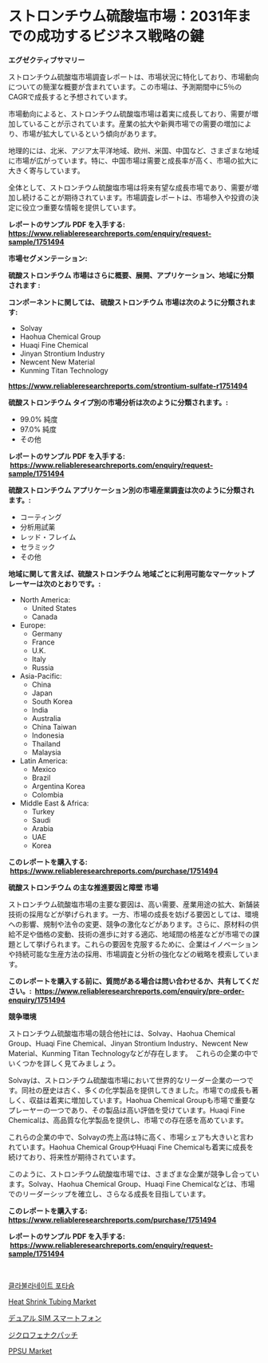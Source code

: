 <p><h1>ストロンチウム硫酸塩市場：2031年までの成功するビジネス戦略の鍵</h1></p><p><strong>エグゼクティブサマリー</strong></p>
<p><p>ストロンチウム硫酸塩市場調査レポートは、市場状況に特化しており、市場動向についての簡潔な概要が含まれています。この市場は、予測期間中に5％のCAGRで成長すると予想されています。</p><p>市場動向によると、ストロンチウム硫酸塩市場は着実に成長しており、需要が増加していることが示されています。産業の拡大や新興市場での需要の増加により、市場が拡大しているという傾向があります。</p><p>地理的には、北米、アジア太平洋地域、欧州、米国、中国など、さまざまな地域に市場が広がっています。特に、中国市場は需要と成長率が高く、市場の拡大に大きく寄与しています。</p><p>全体として、ストロンチウム硫酸塩市場は将来有望な成長市場であり、需要が増加し続けることが期待されています。市場調査レポートは、市場参入や投資の決定に役立つ重要な情報を提供しています。</p></p>
<p><strong>レポートのサンプル PDF を入手する: <a href="https://www.reliableresearchreports.com/enquiry/request-sample/1751494">https://www.reliableresearchreports.com/enquiry/request-sample/1751494</a></strong></p>
<p><strong>市場セグメンテーション:</strong></p>
<p><strong> 硫酸ストロンチウム 市場はさらに概要、展開、アプリケーション、地域に分類されます :</strong></p>
<p><strong>コンポーネントに関しては、 硫酸ストロンチウム 市場は次のように分類されます: &nbsp;</strong></p>
<p><ul><li>Solvay</li><li>Haohua Chemical Group</li><li>Huaqi Fine Chemical</li><li>Jinyan Strontium Industry</li><li>Newcent New Material</li><li>Kunming Titan Technology</li></ul></p>
<p><strong><a href="https://www.reliableresearchreports.com/strontium-sulfate-r1751494">https://www.reliableresearchreports.com/strontium-sulfate-r1751494</a></strong></p>
<p><strong> 硫酸ストロンチウム タイプ別の市場分析は次のように分類されます。:</strong></p>
<p><ul><li>99.0% 純度</li><li>97.0% 純度</li><li>その他</li></ul></p>
<p><strong>レポートのサンプル PDF を入手する: &nbsp;<a href="https://www.reliableresearchreports.com/enquiry/request-sample/1751494">https://www.reliableresearchreports.com/enquiry/request-sample/1751494</a></strong></p>
<p><strong> 硫酸ストロンチウム アプリケーション別の市場産業調査は次のように分類されます。:</strong></p>
<p><ul><li>コーティング</li><li>分析用試薬</li><li>レッド・フレイム</li><li>セラミック</li><li>その他</li></ul></p>
<p><strong>地域に関して言えば、硫酸ストロンチウム 地域ごとに利用可能なマーケットプレーヤーは次のとおりです。:</strong></p>
<p><ul>
    <li>
        North America:
        <ul>
            <li>United States</li>
            <li>Canada</li>
        </ul>
    </li>
    <li>
        Europe:
        <ul>
            <li>Germany</li>
            <li>France</li>
            <li>U.K.</li>
            <li>Italy</li>
            <li>Russia</li>
        </ul>
    </li>
    <li>
        Asia-Pacific:
        <ul>
            <li>China</li>
            <li>Japan</li>
            <li>South Korea</li>
            <li>India</li>
            <li>Australia</li>
            <li>China Taiwan</li>
            <li>Indonesia</li>
            <li>Thailand</li>
            <li>Malaysia</li>
        </ul>
    </li>
    <li>
        Latin America:
        <ul>
            <li>Mexico</li>
            <li>Brazil</li>
            <li>Argentina Korea</li>
            <li>Colombia</li>
        </ul>
    </li>
    <li>
        Middle East & Africa:
        <ul>
            <li>Turkey</li>
            <li>Saudi</li>
            <li>Arabia</li>
            <li>UAE</li>
            <li>Korea</li>
        </ul>
    </li>
    </ul></p>
<p><strong>このレポートを購入する: &nbsp;<a href="https://www.reliableresearchreports.com/purchase/1751494">https://www.reliableresearchreports.com/purchase/1751494</a></strong></p>
<p><strong>硫酸ストロンチウム の主な推進要因と障壁 市場</strong></p>
<p><p>ストロンチウム硫酸塩市場の主要な要因は、高い需要、産業用途の拡大、新舗装技術の採用などが挙げられます。一方、市場の成長を妨げる要因としては、環境への影響、規制や法令の変更、競争の激化などがあります。さらに、原材料の供給不足や価格の変動、技術の進歩に対する適応、地域間の格差などが市場での課題として挙げられます。これらの要因を克服するために、企業はイノベーションや持続可能な生産方法の採用、市場調査と分析の強化などの戦略を模索しています。</p></p>
<p><strong>このレポートを購入する前に、質問がある場合は問い合わせるか、共有してください。:&nbsp; <a href="https://www.reliableresearchreports.com/enquiry/pre-order-enquiry/1751494">https://www.reliableresearchreports.com/enquiry/pre-order-enquiry/1751494</a></strong></p>
<p><strong>競争環境</strong></p>
<p><p>ストロンチウム硫酸塩市場の競合他社には、Solvay、Haohua Chemical Group、Huaqi Fine Chemical、Jinyan Strontium Industry、Newcent New Material、Kunming Titan Technologyなどが存在します。　これらの企業の中でいくつかを詳しく見てみましょう。</p><p>Solvayは、ストロンチウム硫酸塩市場において世界的なリーダー企業の一つです。同社の歴史は古く、多くの化学製品を提供してきました。市場での成長も著しく、収益は着実に増加しています。Haohua Chemical Groupも市場で重要なプレーヤーの一つであり、その製品は高い評価を受けています。Huaqi Fine Chemicalは、高品質な化学製品を提供し、市場での存在感を高めています。</p><p>これらの企業の中で、Solvayの売上高は特に高く、市場シェアも大きいと言われています。Haohua Chemical GroupやHuaqi Fine Chemicalも着実に成長を続けており、将来性が期待されています。</p><p>このように、ストロンチウム硫酸塩市場では、さまざまな企業が競争し合っています。Solvay、Haohua Chemical Group、Huaqi Fine Chemicalなどは、市場でのリーダーシップを確立し、さらなる成長を目指しています。</p></p>
<p><strong>このレポートを購入する: &nbsp; <a href="https://www.reliableresearchreports.com/purchase/1751494">https://www.reliableresearchreports.com/purchase/1751494</a></strong></p>
<p><strong>レポートのサンプル PDF を入手する: &nbsp;<a href="https://www.reliableresearchreports.com/enquiry/request-sample/1751494">https://www.reliableresearchreports.com/enquiry/request-sample/1751494</a></strong><strong></strong></p>
<p>&nbsp;</p>
<p><p><a href="https://medium.com/@snake68678/%ED%81%B4%EB%9D%BC%EB%B6%80%EC%82%B0%EC%82%B0%ED%86%A0%EB%A5%B4%EB%A5%B4%EB%A5%B4%EB%A5%B4%EB%A5%B4%EB%A5%B4%EB%A5%B4%EB%A5%B4%EB%A5%B4%EB%A5%B4%EB%A5%B4%EB%A5%B4%EB%A5%B4%EB%A5%B4%EB%A5%B4%EB%A5%B4%EB%A5%B4%EB%A5%B4%EB%A5%B4%EB%A5%B4%EB%A5%B4%EB%A5%B4%EB%A5%B4%EB%A5%B4%EB%A5%B4%EB%A5%B4%EB%A5%B4%EB%A5%B4%EB%A5%B4%EB%A5%B4%EB%A5%B4%EB%A5%B4%EB%A5%B4%EB%A5%B4%EB%A5%B4%EB%A5%B4%EB%A5%B4%EB%A5%B4%EB%A5%B4%EB%A5%B4%EB%A5%B4%EB%A5%B4%EB%A5%B4%EC%9D%98-%EC%8B%9C%EC%9E%A5%EC%A7%80%ED%91%9C-%ED%95%B4%EC%84%9D-%EC%8B%9C%EC%9E%A5-%EC%A0%90%EC%9C%A0%EC%9C%A8-%ED%8A%B8%EB%A0%8C%EB%93%9C-%EB%B0%8F-%EC%84%B1%EC%9E%A5-%ED%8C%A8%ED%84%B4-f9ba2c68d0d9">클라불라네이트 포타슘</a></p><p><a href="https://www.linkedin.com/pulse/heat-shrink-tubing-market-share-amp-new-trends-analysis-ht4re?trackingId=R6ejKGS0RuhzTP3iKI%2FsCw%3D%3D">Heat Shrink Tubing Market</a></p><p><a href="https://medium.com/@roxanenader1/%E3%83%87%E3%82%B3%E3%83%BC%E3%83%87%E3%82%A3%E3%83%B3%E3%82%B0%E3%83%87%E3%83%A5%E3%82%A2%E3%83%ABsim%E3%82%B9%E3%83%9E%E3%83%BC%E3%83%88%E3%83%95%E3%82%A9%E3%83%B3%E5%B8%82%E5%A0%B4%E3%83%A1%E3%83%88%E3%83%AA%E3%82%AF%E3%82%B9-%E5%B8%82%E5%A0%B4%E3%82%B7%E3%82%A7%E3%82%A2-%E3%83%88%E3%83%AC%E3%83%B3%E3%83%89-%E3%81%8A%E3%82%88%E3%81%B3%E6%88%90%E9%95%B7%E3%83%91%E3%82%BF%E3%83%BC%E3%83%B3-bb9b5339f624">デュアル SIM スマートフォン</a></p><p><a href="https://medium.com/@isacsimnis20231/%E3%82%B8%E3%82%AF%E3%83%AD%E3%83%95%E3%82%A7%E3%83%8A%E3%82%AF%E3%83%91%E3%83%83%E3%83%81%E5%B8%82%E5%A0%B4%E3%81%AE%E8%A6%8F%E6%A8%A1%E3%81%A8%E5%B8%82%E5%A0%B4%E3%83%88%E3%83%AC%E3%83%B3%E3%83%89-%E7%94%A3%E6%A5%AD%E5%85%A8%E4%BD%93%E3%81%AE%E6%A6%82%E8%A6%81-2024%E5%B9%B4%E3%81%8B%E3%82%892031%E5%B9%B4%E3%81%BE%E3%81%A7-df8b9af01153">ジクロフェナクパッチ</a></p><p><a href="https://www.linkedin.com/pulse/ppsu-market-size-share-amp-trends-analysis-report-application-ijhpe?trackingId=E96qom%2FZPuUS4YuTAQ5CQA%3D%3D">PPSU Market</a></p></p>